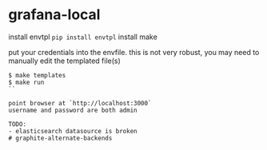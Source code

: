 
# grafana-local

install envtpl `pip install envtpl`
install make

put your credentials into the envfile.
this is not very robust, you may need to manually edit the templated file(s)

```
$ make templates
$ make run
``

point browser at `http://localhost:3000`
username and password are both admin

TODO:
- elasticsearch datasource is broken
# graphite-alternate-backends
